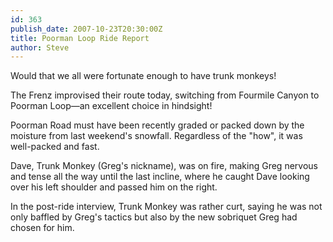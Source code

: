 ```yaml
---
id: 363
publish_date: 2007-10-23T20:30:00Z
title: Poorman Loop Ride Report
author: Steve
---
```

  
Would that we all were fortunate enough to have trunk monkeys!

The Frenz improvised their route today, switching from Fourmile Canyon to Poorman Loop—an excellent choice in hindsight!

Poorman Road must have been recently graded or packed down by the moisture from last weekend's snowfall. Regardless of the "how", it was well-packed and fast.

Dave, Trunk Monkey (Greg's nickname), was on fire, making Greg nervous and tense all the way until the last incline, where he caught Dave looking over his left shoulder and passed him on the right.

In the post-ride interview, Trunk Monkey was rather curt, saying he was not only baffled by Greg's tactics but also by the new sobriquet Greg had chosen for him.